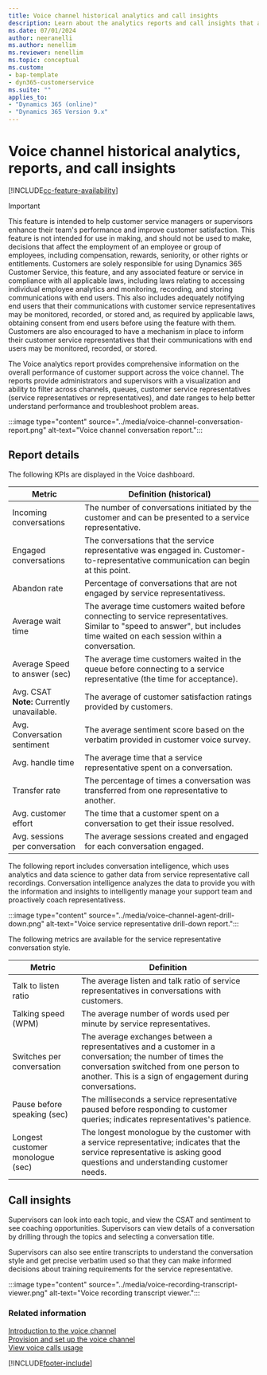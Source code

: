 ```yaml
---
title: Voice channel historical analytics and call insights
description: Learn about the analytics reports and call insights that are available in the voice channel in Contact Center.
ms.date: 07/01/2024
author: neeranelli
ms.author: nenellim
ms.reviewer: nenellim
ms.topic: conceptual
ms.custom:
- bap-template
- dyn365-customerservice
ms.suite: ""
applies_to:
- "Dynamics 365 (online)"
- "Dynamics 365 Version 9.x"
---
```


# Voice channel historical analytics, reports, and call insights

[!INCLUDE[cc-feature-availability](../../includes/cc-feature-availability.md)]

> [!IMPORTANT]
> This feature is intended to help customer service managers or supervisors enhance their team's performance and improve customer satisfaction. This feature is not intended for use in making, and should not be used to make, decisions that affect the employment of an employee or group of employees, including compensation, rewards, seniority, or other rights or entitlements. Customers are solely responsible for using Dynamics 365 Customer Service, this feature, and any associated feature or service in compliance with all applicable laws, including laws relating to accessing individual employee analytics and monitoring, recording, and storing communications with end users. This also includes adequately notifying end users that their communications with customer service representatives may be monitored, recorded, or stored and, as required by applicable laws, obtaining consent from end users before using the feature with them. Customers are also encouraged to have a mechanism in place to inform their customer service representatives that their communications with end users may be monitored, recorded, or stored.

The Voice analytics report provides comprehensive information on the overall performance of customer support across the voice channel. The reports provide administrators and supervisors with a visualization and ability to filter across channels, queues, customer service representatives (service representatives or representatives), and date ranges to help better understand performance and troubleshoot problem areas.

:::image type="content" source="../media/voice-channel-conversation-report.png" alt-text="Voice channel conversation report.":::

## Report details

The following KPIs are displayed in the Voice dashboard.

| Metric | Definition (historical)  |
|----------------|---------------------|
| Incoming conversations  | The number of conversations initiated by the customer and can be presented to a service representative. |
| Engaged conversations  | The conversations that the service representative was engaged in. Customer-to-representative communication can begin at this point. |
| Abandon rate | Percentage of conversations that are not engaged by service representativess.
| Average wait time | The average time customers waited before connecting to service representatives. Similar to "speed to answer", but includes time waited on each session within a conversation. |
| Average Speed to answer (sec) | The average time customers waited in the queue before connecting to a service representative (the time for acceptance). |
| Avg. CSAT <br> **Note:** Currently unavailable. | The average of customer satisfaction ratings provided by customers.  |
| Avg. Conversation sentiment | The average sentiment score based on the verbatim provided in customer voice survey. |
| Avg. handle time | The average time that a service representative spent on a conversation.  |
| Transfer rate | The percentage of times a conversation was transferred from one representative to another. |
| Avg. customer effort | The time that a customer spent on a conversation to get their issue resolved. |
| Avg. sessions per conversation | The average sessions created and engaged for each conversation engaged. |

The following report includes conversation intelligence, which uses analytics and data science to gather data from service representative call recordings. Conversation intelligence analyzes the data to provide you with the information and insights to intelligently manage your support team and proactively coach representativess.

:::image type="content" source="../media/voice-channel-agent-drill-down.png" alt-text="Voice service representative drill-down report.":::

The following metrics are available for the service representative conversation style.

| Metric  | Definition  |
|----------------|------------|
| Talk to listen ratio | The average listen and talk ratio of service representatives in conversations with customers.  |
| Talking speed (WPM) | The average number of words used per minute by service representatives. |
| Switches per conversation | The average exchanges between a representatives and a customer in a conversation; the number of times the conversation switched from one person to another. This is a sign of engagement during conversations. |
| Pause before speaking (sec)  | The milliseconds a service representative paused before responding to customer queries; indicates representatives's patience. |
| Longest customer monologue (sec)  | The longest monologue by the customer with a service representative; indicates that the service representative is asking good questions and understanding customer needs. |

## Call insights

Supervisors can look into each topic, and view the CSAT and sentiment to see coaching opportunities. Supervisors can view details of a conversation by drilling through the topics and selecting a conversation title.

Supervisors can also see entire transcripts to understand the conversation style and get precise verbatim used so that they can make informed decisions about training requirements for the service representative.

:::image type="content" source="../media/voice-recording-transcript-viewer.png" alt-text="Voice recording transcript viewer.":::

### Related information

[Introduction to the voice channel](../administer/voice-channel.md)  
[Provision and set up the voice channel](../administer/voice-channel-install.md)  
[View voice calls usage](../administer/voice-channel-usage.md)  

[!INCLUDE[footer-include](../../includes/footer-banner.md)]
